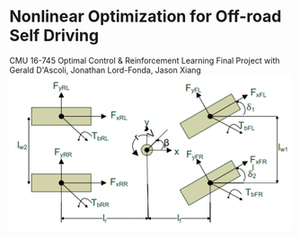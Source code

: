 # Nonlinear Optimization for Off-road Self Driving
CMU 16-745 Optimal Control &amp; Reinforcement Learning Final Project with Gerald D'Ascoli, Jonathan Lord-Fonda, Jason Xiang
![alt text](https://github.com/themorethegerryer/Nonlinear-Optimization-for-Off-road-Self-Driving/blob/main/double_track_model_graphic.PNG?raw=true)